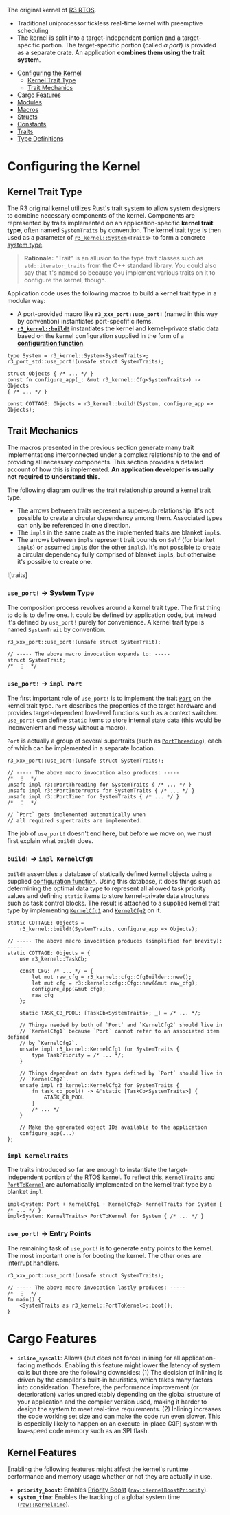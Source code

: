 The original kernel of [R3 RTOS][].

- Traditional uniprocessor tickless real-time kernel with preemptive scheduling
- The kernel is split into a target-independent portion and a target-specific portion. The target-specific portion (called *a port*) is provided as a separate crate. An application **combines them using the trait system**.

[R3 RTOS]: ../r3/index.html

<!-- Display a "some Cargo features are disabled" warning in the documentation so that the user can know some items are missing for that reason. But we don't want this message to be displayed when someone is viewing `lib.md` directly, so the actual message is rendered by CSS. -->
<div class="admonition-follows"></div>
<blockquote class="disabled-feature-warning"><p><span></span><code></code></p></blockquote>

<div class="toc-header"></div>

- [Configuring the Kernel](#configuring-the-kernel)
    - [Kernel Trait Type](#kernel-trait-type)
    - [Trait Mechanics](#trait-mechanics)
- [Cargo Features](#cargo-features)
- [Modules](#modules)  <!-- this section is generated by rustdoc -->
- [Macros](#macros)  <!-- this section is generated by rustdoc -->
- [Structs](#structs)  <!-- this section is generated by rustdoc -->
- [Constants](#constants)  <!-- this section is generated by rustdoc -->
- [Traits](#traits)  <!-- this section is generated by rustdoc -->
- [Type Definitions](#types)  <!-- this section is generated by rustdoc -->

# Configuring the Kernel

## Kernel Trait Type

The R3 original kernel utilizes Rust's trait system to allow system designers to combine necessary components of the kernel. Components are represented by traits implemented on an application-specific **kernel trait type**, often named `SystemTraits` by convention. The kernel trait type is then used as a parameter of [`r3_kernel::System`][]`<Traits>` to form a concrete [system type][].

<div class="admonition-follows"></div>

> **Rationale:** "Trait" is an allusion to the type trait classes such as `std::iterator_traits` from the C++ standard library. You could also say that it's named so because you implement various traits on it to configure the kernel, though.

Application code uses the following macros to build a kernel trait type in a modular way:

 - A port-provided macro like **`r3_xxx_port::use_port!`** (named in this way by convention) instantiates port-specfific items.
 - **[`r3_kernel::build!`][]** instantiates the kernel and kernel-private static data based on the kernel configuration supplied in the form of a **[configuration function][]**.

<!-- FIXME: When <https://github.com/rust-lang/cargo/issues/4242> is resolved,
            the following code block will be doc-testable  -->

```rust,ignore
type System = r3_kernel::System<SystemTraits>;
r3_port_std::use_port!(unsafe struct SystemTraits);

struct Objects { /* ... */ }
const fn configure_app(_: &mut r3_kernel::Cfg<SystemTraits>) -> Objects
{ /* ... */ }

const COTTAGE: Objects = r3_kernel::build!(System, configure_app => Objects);
```

[`r3_kernel::build!`]: crate::build
[`r3_kernel::System`]: crate::System
[system type]: r3#system-type
[configuration function]: r3#static-configuration

## Trait Mechanics

The macros presented in the previous section generate many trait implementations interconnected under a complex relationship to the end of providing all necessary components. This section provides a detailed account of how this is implemented. **An application developer is usually not required to understand this.**

The following diagram outlines the trait relationship around a kernel trait type.

 - The arrows between traits represent a super-sub relationship. It's not possible to create a circular dependency among them. Associated types can only be referenced in one direction.
 - The `impl`s in the same crate as the implemented traits are blanket `impl`s.
 - The arrows between `impl`s represent trait bounds on `Self` (for blanket `impl`s) or assumed `impl`s (for the other `impl`s). It's not possible to create a circular dependency fully comprised of blanket `impl`s, but otherwise it's possible to create one.

<span class="center">![traits]</span>

### `use_port!` → System Type

The composition process revolves around a kernel trait type. The first thing to do is to define one. It could be defined by application code, but instead it's defined by `use_port!` purely for convenience. A kernel trait type is named `SystemTrait` by convention.

```rust,ignore
r3_xxx_port::use_port!(unsafe struct SystemTrait);

// ----- The above macro invocation expands to: -----
struct SystemTrait;
/*  ⋮  */
```

### `use_port!` → `impl Port`

The first important role of `use_port!` is to implement the trait [`Port`] on the kernel trait type. `Port` describes the properties of the target hardware and provides target-dependent low-level functions such as a context switcher. `use_port!` can define `static` items to store internal state data (this would be inconvenient and messy without a macro).

`Port` is actually a group of several supertraits (such as [`PortThreading`]), each of which can be implemented in a separate location.

```rust,ignore
r3_xxx_port::use_port!(unsafe struct SystemTraits);

// ----- The above macro invocation also produces: -----
/*  ⋮  */
unsafe impl r3::PortThreading for SystemTraits { /* ... */ }
unsafe impl r3::PortInterrupts for SystemTraits { /* ... */ }
unsafe impl r3::PortTimer for SystemTraits { /* ... */ }
/*  ⋮  */

// `Port` gets implemented automatically when
// all required supertraits are implemented.
```

The job of `use_port!` doesn't end here, but before we move on, we must first explain what `build!` does.

[`Port`]: crate::Port
[`PortThreading`]: crate::PortThreading

### `build!` → `impl KernelCfgN`

`build!` assembles a database of statically defined kernel objects using a supplied [configuration function][]. Using this database, it does things such as determining the optimal data type to represent all allowed task priority values and defining `static` items to store kernel-private data structures such as task control blocks. The result is attached to a supplied kernel trait type by implementing [`KernelCfg1`] and [`KernelCfg2`] on it.

```rust,ignore
static COTTAGE: Objects =
    r3_kernel::build!(SystemTraits, configure_app => Objects);

// ----- The above macro invocation produces (simplified for brevity): -----
static COTTAGE: Objects = {
    use r3_kernel::TaskCb;

    const CFG: /* ... */ = {
        let mut raw_cfg = r3_kernel::cfg::CfgBuilder::new();
        let mut cfg = r3::kernel::cfg::Cfg::new(&mut raw_cfg);
        configure_app(&mut cfg);
        raw_cfg
    };

    static TASK_CB_POOL: [TaskCb<SystemTraits>; _] = /* ... */;

    // Things needed by both of `Port` and `KernelCfg2` should live in
    // `KernelCfg1` because `Port` cannot refer to an associated item defined
    // by `KernelCfg2`.
    unsafe impl r3_kernel::KernelCfg1 for SystemTraits {
        type TaskPriority = /* ... */;
    }

    // Things dependent on data types defined by `Port` should live in
    // `KernelCfg2`.
    unsafe impl r3_kernel::KernelCfg2 for SystemTraits {
        fn task_cb_pool() -> &'static [TaskCb<SystemTraits>] {
            &TASK_CB_POOL
        }
        /* ... */
    }

    // Make the generated object IDs available to the application
    configure_app(...)
};
```

[configuration function]: r3#static-configuration
[`KernelCfg1`]: crate::KernelCfg1
[`KernelCfg2`]: crate::KernelCfg2

### `impl KernelTraits`

The traits introduced so far are enough to instantiate the target-independent portion of the RTOS kernel. To reflect this, [`KernelTraits`] and [`PortToKernel`] are automatically implemented on the kernel trait type by a blanket `impl`.

```rust,ignore
impl<System: Port + KernelCfg1 + KernelCfg2> KernelTraits for System { /* ... */ }
impl<System: KernelTraits> PortToKernel for System { /* ... */ }
```

[`KernelTraits`]: crate::KernelTraits
[`PortToKernel`]: crate::PortToKernel

### `use_port!` → Entry Points

The remaining task of `use_port!` is to generate entry points to the kernel. The most important one is for booting the kernel. The other ones are [interrupt handlers].

```rust,ignore
r3_xxx_port::use_port!(unsafe struct SystemTraits);

// ----- The above macro invocation lastly produces: -----
/*  ⋮  */
fn main() {
    <SystemTraits as r3_kernel::PortToKernel>::boot();
}
```

[interrupt handlers]: r3#interrupt-handling-framework

# Cargo Features

- **`inline_syscall`**: Allows (but does not force) inlining for all application-facing methods. Enabling this feature might lower the latency of system calls but there are the following downsides: (1) The decision of inlining is driven by the compiler's built-in heuristics, which takes many factors into consideration. Therefore, the performance improvement (or deterioration) varies unpredictably depending on the global structure of your application and the compiler version used, making it harder to design the system to meet real-time requirements. (2) Inlining increases the code working set size and can make the code run even slower. This is especially likely to happen on an execute-in-place (XIP) system with low-speed code memory such as an SPI flash.

## Kernel Features

Enabling the following features might affect the kernel's runtime performance and memory usage whether or not they are actually in use.

- **`priority_boost`**: Enables [Priority Boost][] ([`raw::KernelBoostPriority`][]).
- **`system_time`**: Enables the tracking of a global system time ([`raw::KernelTime`][]).

[Priority Boost]: r3::kernel::Kernel::boost_priority
[`raw::KernelBoostPriority`]: r3::kernel::raw::KernelBoostPriority
[`raw::KernelTime`]: r3::kernel::raw::KernelTime

